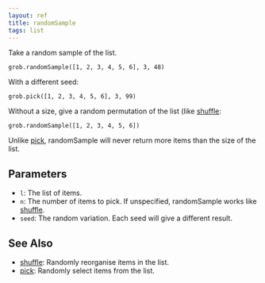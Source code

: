 ```yaml
---
layout: ref
title: randomSample
tags: list
---
```

Take a random sample of the list.

    grob.randomSample([1, 2, 3, 4, 5, 6], 3, 48)

With a different seed:

    grob.pick([1, 2, 3, 4, 5, 6], 3, 99)

Without a size, give a random permutation of the list (like [shuffle](ref/shuffle.html):

    grob.randomSample([1, 2, 3, 4, 5, 6])

Unlike [pick](/ref/pick.html), randomSample will never return more items than the size of the list.

## Parameters
- `l`: The list of items.
- `n`: The number of items to pick. If unspecified, randomSample works like [shuffle](/ref/shuffle.html).
- `seed`: The random variation.  Each seed will give a different result.

## See Also
- [shuffle](/ref/shuffle.html): Randomly reorganise items in the list.
- [pick](/ref/pick.html): Randomly select items from the list.
